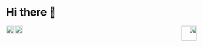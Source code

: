 # Hi there 👋

<img align="right" src="https://raw.githubusercontent.com/ggdaltoso/ggdaltoso/master/yoshi_standing.gif" width="40" style="transform: scaleX(-1); float:right;"/>

<a href="https://twitter.com/ggdaltoso">
  <img align="left" alt="Gabriel's Twitter" width="20px" src="https://cdn.jsdelivr.net/npm/simple-icons@v3/icons/twitter.svg" />
</a>
<a href="https://www.linkedin.com/in/ggdaltoso/">
  <img align="left" alt="Gabriel's Linkdein" width="20px" src="https://cdn.jsdelivr.net/npm/simple-icons@v3/icons/linkedin.svg" />
</a>
